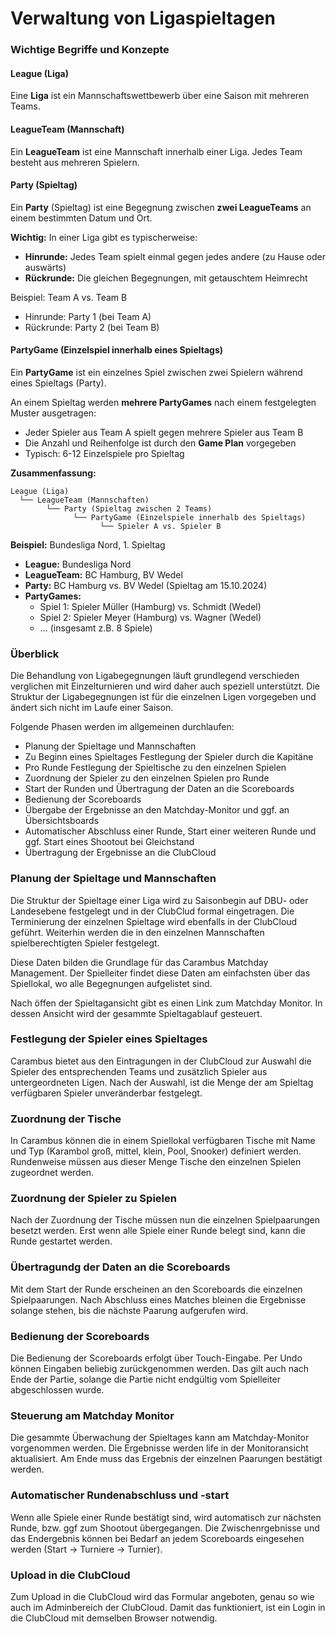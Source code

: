 # Verwaltung von Ligaspieltagen

### Wichtige Begriffe und Konzepte

#### League (Liga)
Eine **Liga** ist ein Mannschaftswettbewerb über eine Saison mit mehreren Teams.

#### LeagueTeam (Mannschaft)
Ein **LeagueTeam** ist eine Mannschaft innerhalb einer Liga. Jedes Team besteht aus mehreren Spielern.

#### Party (Spieltag)
Ein **Party** (Spieltag) ist eine Begegnung zwischen **zwei LeagueTeams** an einem bestimmten Datum und Ort.

**Wichtig:** In einer Liga gibt es typischerweise:
- **Hinrunde:** Jedes Team spielt einmal gegen jedes andere (zu Hause oder auswärts)
- **Rückrunde:** Die gleichen Begegnungen, mit getauschtem Heimrecht

Beispiel: Team A vs. Team B
- Hinrunde: Party 1 (bei Team A)
- Rückrunde: Party 2 (bei Team B)

#### PartyGame (Einzelspiel innerhalb eines Spieltags)
Ein **PartyGame** ist ein einzelnes Spiel zwischen zwei Spielern während eines Spieltags (Party).

An einem Spieltag werden **mehrere PartyGames** nach einem festgelegten Muster ausgetragen:
- Jeder Spieler aus Team A spielt gegen mehrere Spieler aus Team B
- Die Anzahl und Reihenfolge ist durch den **Game Plan** vorgegeben
- Typisch: 6-12 Einzelspiele pro Spieltag

**Zusammenfassung:**
```
League (Liga)
  └── LeagueTeam (Mannschaften)
        └── Party (Spieltag zwischen 2 Teams)
              └── PartyGame (Einzelspiele innerhalb des Spieltags)
                    └── Spieler A vs. Spieler B
```

**Beispiel:** Bundesliga Nord, 1. Spieltag
- **League:** Bundesliga Nord
- **LeagueTeam:** BC Hamburg, BV Wedel
- **Party:** BC Hamburg vs. BV Wedel (Spieltag am 15.10.2024)
- **PartyGames:** 
  - Spiel 1: Spieler Müller (Hamburg) vs. Schmidt (Wedel)
  - Spiel 2: Spieler Meyer (Hamburg) vs. Wagner (Wedel)
  - ... (insgesamt z.B. 8 Spiele)

### Überblick

Die Behandlung von Ligabegegnungen läuft grundlegend verschieden verglichen mit Einzelturnieren und wird daher auch speziell unterstützt. Die Struktur der Ligabegegnungen ist für die einzelnen Ligen vorgegeben und ändert sich nicht im Laufe einer Saison.

Folgende Phasen werden im allgemeinen durchlaufen:

* Planung der Spieltage und Mannschaften
* Zu Beginn eines Spieltages Festlegung der Spieler durch die Kapitäne
* Pro Runde Festlegung der Spieltische zu den einzelnen Spielen
* Zuordnung der Spieler zu den einzelnen Spielen pro Runde
* Start der Runden und Übertragung der Daten an die Scoreboards
* Bedienung der Scoreboards
* Übergabe der Ergebnisse an den Matchday-Monitor und ggf. an Übersichtsboards
* Automatischer Abschluss einer Runde, Start einer weiteren Runde und ggf. Start eines Shootout bei Gleichstand
* Übertragung der Ergebnisse an die ClubCloud

### Planung der Spieltage und Mannschaften

Die Struktur der Spieltage einer Liga wird zu Saisonbegin auf DBU- oder Landesebene festgelegt und in der ClubClud formal eingetragen. Die Terminierung der einzelnen Spieltage wird ebenfalls in der ClubCloud geführt. Weiterhin werden die in den einzelnen Mannschaften spielberechtigten Spieler festgelegt.

Diese Daten bilden die Grundlage für das Carambus Matchday Management. Der Spielleiter findet diese Daten am einfachsten über das Spiellokal, wo alle Begegnungen aufgelistet sind.

Nach öffen der Spieltagansicht gibt es einen Link zum Matchday Monitor. In dessen Ansicht wird der gesammte Spieltagablauf gesteuert.

### Festlegung der Spieler eines Spieltages

Carambus bietet aus den Eintragungen in der ClubCloud zur Auswahl die Spieler des entsprechenden Teams und zusätzlich Spieler aus untergeordneten Ligen. Nach der Auswahl, ist die Menge der am Spieltag verfügbaren Spieler unveränderbar festgelegt.

### Zuordnung der Tische

In Carambus können die in einem Spiellokal verfügbaren Tische mit Name und Typ (Karambol groß, mittel, klein, Pool, Snooker) definiert werden. Rundenweise müssen aus dieser Menge Tische den einzelnen Spielen zugeordnet werden.

### Zuordnung der Spieler zu Spielen

Nach der Zuordnung der Tische müssen nun die einzelnen Spielpaarungen besetzt werden. Erst wenn alle Spiele einer Runde belegt sind, kann die Runde gestartet werden.

### Übertragundg der Daten an die Scoreboards

Mit dem Start der Runde erscheinen an den Scoreboards die einzelnen Spielpaarungen. Nach Abschluss eines Matches bleinen die Ergebnisse solange stehen, bis die nächste Paarung aufgerufen wird.

### Bedienung der Scoreboards

Die Bedienung der Scoreboards erfolgt über Touch-Eingabe. Per Undo können Eingaben beliebig zurückgenommen werden. Das gilt auch nach Ende der Partie, solange die Partie nicht endgültig vom Spielleiter abgeschlossen wurde.

### Steuerung am Matchday Monitor

Die gesammte Überwachung der Spieltages kann am Matchday-Monitor vorgenommen werden. Die Ergebnisse werden life in der Monitoransicht aktualisiert. Am Ende muss das Ergebnis der einzelnen Paarungen bestätigt werden.

### Automatischer Rundenabschluss und -start

Wenn alle Spiele einer Runde bestätigt sind, wird automatisch zur nächsten Runde, bzw. ggf zum Shootout übergegangen. Die Zwischenrgebnisse und das Endergebnis können bei Bedarf an jedem Scoreboards eingesehen werden (Start -> Turniere -> Turnier).

### Upload in die ClubCloud

Zum Upload in die ClubCloud wird das Formular angeboten, genau so wie auch im Adminbereich der ClubCloud. Damit das funktioniert, ist ein Login in die ClubCloud mit demselben Browser notwendig. 
